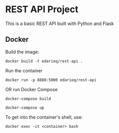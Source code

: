 # REST API Project
This is a basic REST API built with Python and Flask

## Docker

Build the image:

```docker build -t edarioq/rest-api .```

Run the container

```docker run -p 8888:5000 edarioq/rest-api```

OR run Docker Compose

```docker-compose build```

```docker-compose up```

To get into the container's shell, use:

```docker exec -it <container> bash```
